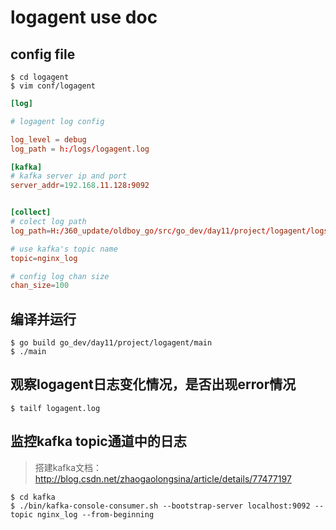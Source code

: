 # logagent use doc


## config file

    $ cd logagent
    $ vim conf/logagent

```conf
[log]

# logagent log config 

log_level = debug
log_path = h:/logs/logagent.log

[kafka]
# kafka server ip and port
server_addr=192.168.11.128:9092 


[collect]
# colect log path
log_path=H:/360_update/oldboy_go/src/go_dev/day11/project/logagent/logs/access.log

# use kafka's topic name
topic=nginx_log

# config log chan size
chan_size=100

```

## 编译并运行

    $ go build go_dev/day11/project/logagent/main
    $ ./main


## 观察logagent日志变化情况，是否出现error情况
    $ tailf logagent.log

## 监控kafka topic通道中的日志
> 搭建kafka文档：http://blog.csdn.net/zhaogaolongsina/article/details/77477197

    $ cd kafka
    $ ./bin/kafka-console-consumer.sh --bootstrap-server localhost:9092 --topic nginx_log --from-beginning


